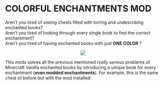 # COLORFUL ENCHANTMENTS MOD

Aren't you tired of seeing chests filled with boring and undescribing enchanted books?  
Aren't you tired of looking through every single book to find the correct enchantment?  
Aren't you tired of having enchanted books with just <b>ONE COLOR</b> ?  

<p align="center">
<img src=https://i.imgur.com/NAGKm5H.png>
</p>

This mods solves all the previous mentioned <i>really serious</i> problems of Minecraft Vanilla enchanted books by introducing a unique book for every enchantment (<b>even modded enchantments</b>).  For example, this is the same chest of before but with the mod installed:  

